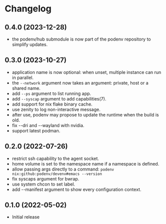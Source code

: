 # Changelog

## 0.4.0 (2023-12-28)

- the podenv/hub submodule is now part of the podenv repository to simplify updates.

## 0.3.0 (2023-10-27)

- application name is now optional: when unset, multiple instance can run in parallel.
- the `--network` argument now takes an argument: private, host or a shared name.
- add `--ps` argument to list running app.
- add `--syscap` argument to add capabilities(7).
- add support for nix flake binary cache.
- use zenity to log non-interactive message.
- after use, podenv may propose to update the runtime when the build is old.
- fix --dri and --wayland with nvidia.
- support latest podman.

## 0.2.0 (2022-07-26)

- restrict ssh capability to the agent socket.
- home volume is set to the namespace name if a namespace is defined.
- allow passing args directly to a command: `podenv nix:github:podenv/devenv#emacs --version`
- fix syscaps argument for bwrap.
- use system chcon to set label.
- add --manifest argument to show every configuration context.

## 0.1.0 (2022-05-02)

- Initial release
